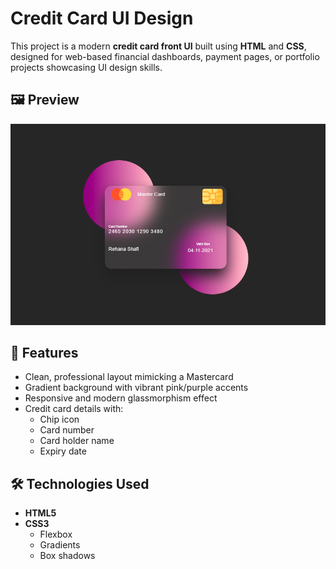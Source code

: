 # Credit Card UI Design

This project is a modern **credit card front UI** built using **HTML** and **CSS**, designed for web-based financial dashboards, payment pages, or portfolio projects showcasing UI design skills.

## 🖼️ Preview

![Credit Card UI](./Screenshot%202025-06-29%20082805.png)

## 🎯 Features

- Clean, professional layout mimicking a Mastercard
- Gradient background with vibrant pink/purple accents
- Responsive and modern glassmorphism effect
- Credit card details with:
  - Chip icon
  - Card number
  - Card holder name
  - Expiry date

## 🛠️ Technologies Used

- **HTML5**
- **CSS3**
  - Flexbox
  - Gradients
  - Box shadows
  
